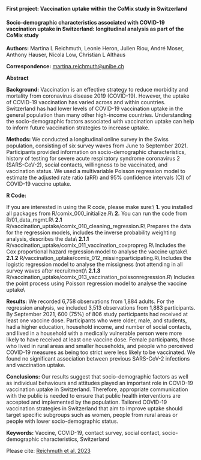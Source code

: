 
**First project: Vaccination uptake within the CoMix study in Switzerland**


#### Socio-demographic characteristics associated with COVID-19 vaccination uptake in Switzerland: longitudinal analysis as part of the CoMix study

**Authors:** Martina L Reichmuth, Leonie Heron, Julien Riou, André Moser, Anthony Hauser, Nicola Low, Christian L Althaus

**Correspondence:** martina.reichmuth@unibe.ch


**Abstract**

**Background:** Vaccination is an effective strategy to reduce morbidity and mortality from coronavirus disease 2019 (COVID-19). However, the uptake of COVID-19 vaccination has varied across and within countries. Switzerland has had lower levels of COVID-19 vaccination uptake in the general population than many other high-income countries. Understanding the socio-demographic factors associated with vaccination uptake can help to inform future vaccination strategies to increase uptake.

**Methods:** We conducted a longitudinal online survey in the Swiss population, consisting of six survey waves from June to September 2021. Participants provided information on socio-demographic characteristics, history of testing for severe acute respiratory syndrome coronavirus 2 (SARS-CoV-2), social contacts, willingness to be vaccinated, and vaccination status. We used a multivariable Poisson regression model to estimate the adjusted rate ratio (aRR) and 95\% confidence intervals (CI) of COVID-19 vaccine uptake.

**R Code:**

If you are interested in using the R code, please make sure:\\
**1.** you installed all packages from R/comix_000_initialize.R\\
**2.** You can run the code from R/01_data_mgmt.R\\
	**2.1** R/vaccination_uptake/comix_010_cleaning_regression.R\\
	Prepares the data for the regression models, includes the inverse probability weighting analysis, describes the data\\
	**2.1.1** R/vaccination_uptake/comix_011_vaccination_coxpropreg.R\\
	Includes the Cox proportional hazard regression model to analyse the vaccine uptake\\
	**2.1.2** R/vaccination_uptake/comix_012_missingparticipating.R\\
	Includes the logistic regression model to analyse the missigness (not attending in all survey waves after recruitment)\\
	**2.1.3** R/vaccination_uptake/comix_013_vaccination_poissonregression.R\\
	Includes the point process using Poisson regression model to analyse the vaccine uptake\\
	

**Results:** We recorded 6,758 observations from 1,884 adults. For the regression analysis, we included 3,513 observations from 1,883 participants. By September 2021, 600 (75\%) of 806 study participants had received at least one vaccine dose. Participants who were older, male, and students, had a higher education, household income, and number of social contacts, and lived in a household with a medically vulnerable person were more likely to have received at least one vaccine dose. Female participants, those who lived in rural areas and smaller households, and people who perceived COVID-19 measures as being too strict were less likely to be vaccinated. We found no significant association between previous SARS-CoV-2 infections and vaccination uptake.

**Conclusions:** Our results suggest that socio-demographic factors as well as individual behaviours and attitudes played an important role in COVID-19 vaccination uptake in Switzerland. Therefore, appropriate communication with the public is needed to ensure that public health interventions are accepted and implemented by the population. Tailored COVID-19 vaccination strategies in Switzerland that aim to improve uptake should target specific subgroups such as women, people from rural areas or people with lower socio-demographic status.

**Keywords:** Vaccine, COVID-19, contact survey, social contact, socio-demographic characteristics, Switzerland


Please cite: [Reichmuth et al. 2023]()
	
	
